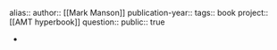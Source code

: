alias::
author:: [[Mark Manson]] 
publication-year::
tags:: book 
project:: [[AMT hyperbook]] 
question::
public:: true

-
